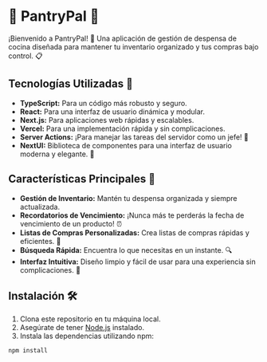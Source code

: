 # 🍲 PantryPal 🥦

¡Bienvenido a PantryPal! 🎉 Una aplicación de gestión de despensa de cocina diseñada para mantener tu inventario organizado y tus compras bajo control. 📋

## Tecnologías Utilizadas 🚀

- **TypeScript:** Para un código más robusto y seguro.
- **React:** Para una interfaz de usuario dinámica y modular.
- **Next.js:** Para aplicaciones web rápidas y escalables.
- **Vercel:** Para una implementación rápida y sin complicaciones.
- **Server Actions:** ¡Para manejar las tareas del servidor como un jefe! 💼
- **NextUI:** Biblioteca de componentes para una interfaz de usuario moderna y elegante. 💅

## Características Principales 🌟

- **Gestión de Inventario:** Mantén tu despensa organizada y siempre actualizada.
- **Recordatorios de Vencimiento:** ¡Nunca más te perderás la fecha de vencimiento de un producto! ⏰
- **Listas de Compras Personalizadas:** Crea listas de compras rápidas y eficientes. 📝
- **Búsqueda Rápida:** Encuentra lo que necesitas en un instante. 🔍
- **Interfaz Intuitiva:** Diseño limpio y fácil de usar para una experiencia sin complicaciones. 🎨

## Instalación 🛠️

1. Clona este repositorio en tu máquina local.
2. Asegúrate de tener [Node.js](https://nodejs.org) instalado.
3. Instala las dependencias utilizando npm:

```bash
npm install
